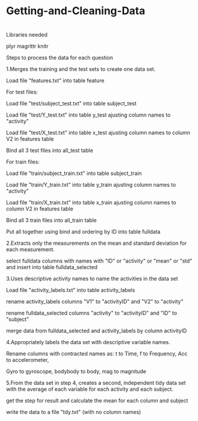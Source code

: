 # Getting-and-Cleaning-Data
#

Libraries needed

plyr magrittr knitr

Steps to process the data for each question


1.Merges the training and the test sets to create one data set.

Load file "features.txt" into table feature 

For test files:

Load file "test/subject_test.txt" into table subject_test

Load file "test/Y_test.txt" into table y_test ajusting column names to "activity"

Load file "test/X_test.txt" into table x_test ajusting column names to column V2 in features table

Bind all 3 test files into all_test table

For train files:

Load file "train/subject_train.txt" into table subject_train

Load file "train/Y_train.txt" into table y_train ajusting column names to "activity"

Load file "train/X_train.txt" into table x_train ajusting column names to column V2 in features table

Bind all 3 train files into all_train table

Put all together using bind and ordering by ID into table fulldata


 2.Extracts only the measurements on the mean and standard deviation for each measurement. 

select fulldata columns with names with "ID" or "activity" or "mean" or "std" and insert into table fulldata_selected


 3.Uses descriptive activity names to name the activities in the data set

Load file "activity_labels.txt" into table activity_labels

rename activity_labels columns "V1" to "activityID" and "V2" to "activity"

rename fulldata_selected columns "activity" to "activityID" and "ID" to "subject"

merge data from fulldata_selected and activity_labels by column activityID


 4.Appropriately labels the data set with descriptive variable names. 

Rename columns with contracted names as: t to Time, f to Frequency, Acc to accelerometer, 

Gyro to gyroscope, bodybody to body, mag to magnitude


 5.From the data set in step 4, creates a second, independent tidy data set with the average of each variable for each activity and each subject.

get the step for result and calculate the mean for each column and subject

write the data to a file "tdy.txt" (with no column names)

